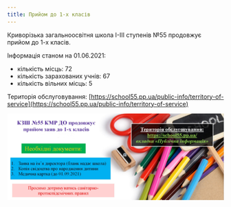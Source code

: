 ```yaml
---
title: Прийом до 1-х класів
---
```


Криворізька загальноосвітня школа І-ІІІ ступенів №55 продовжує прийом до 1-х класів.

Інформація станом на 01.06.2021:

- кількість місць: 72
- кількість зарахованих учнів: 67
- кількість вільних місць: 5

Територія обслуговування: [https://school55.pp.ua/public-info/territory-of-service](https://school55.pp.ua/public-info/territory-of-service)

![](image.jpg)